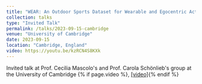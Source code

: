 ```yaml
---
title: "WEAR: An Outdoor Sports Dataset for Wearable and Egocentric Activity Recognition"
collection: talks
type: "Invited Talk"
permalink: /talks/2023-09-15-cambridge
venue: "University of Cambridge"
date: 2023-09-15
location: "Cambridge, England"
video: https://youtu.be/kzRCN4S8KXk
---
```


Invited talk at Prof. Cecilia Mascolo's and Prof. Carola Schönlieb's group at the University of Cambridge {% if page.video %}, <a href=" {{ page.video }} ">[video]</a>{% endif %}
